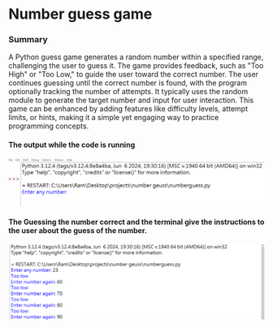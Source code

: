 <h1>
  Number guess game
</h1>
<h3>
  Summary 
</h3>
<p>
  A Python guess game generates a random number within a specified range, challenging the user to guess it. The game provides feedback, such as "Too High" or "Too Low," to guide the user toward the correct number. The user continues guessing until the correct number is found, with the program optionally tracking the number of attempts. It typically uses the random module to generate the target number and input for user interaction. This game can be enhanced by adding features like difficulty levels, attempt limits, or hints, making it a simple yet engaging way to practice programming concepts.
</p>
<h4>
  The output while the code is running
</h4>
<img src ="outputwithoutguess.png">
<h4>
  The Guessing the number correct and the terminal give the instructions to the user about the guess of the number. 
</h4>
<img src = "output 1.png">
